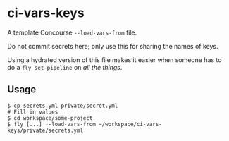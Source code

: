 # ci-vars-keys

A template Concourse `--load-vars-from` file.

Do not commit secrets here; only use this for sharing the names of keys.

Using a hydrated version of this file makes it easier when someone has to do a `fly set-pipeline` on _all the things_.

## Usage

```
$ cp secrets.yml private/secret.yml
# Fill in values
$ cd workspace/some-project
$ fly [...] --load-vars-from ~/workspace/ci-vars-keys/private/secrets.yml
```